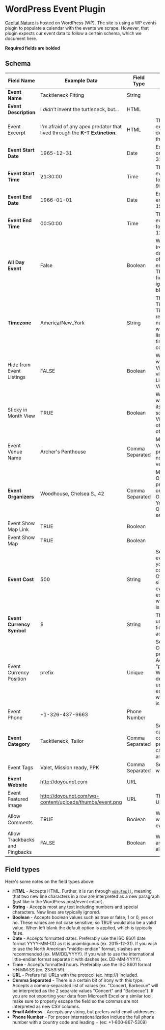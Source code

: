 # WordPress Event Plugin

[Capital Nature](http://capitalnature.org/) is hosted on WordPress (WP). The site is using a WP events plugin to populate a calendar with the events we scrape. However, that plugin expects our event data to follow a certain schema, which we document here.

**Required fields are bolded**

## Schema

|Field Name|Example Data|Field Type|Notes|
|--- |--- |--- |--- |
|**Event Name**|Tacktleneck Fitting|String||
|**Event Description**|I <em>didn't</em> invent the turtleneck, but...|HTML||
|Event Excerpt|I'm afraid of any apex predator that lived through the <strong>K-T Extinction.</strong>|HTML|This is used as the excerpt, while the description is used as the actual content.|
|**Event Start Date**|1965-12-31|Date|Example is for an event on December 31st, 1965.|
|**Event Start Time**|21:30:00|Time|The time of day that the event starts. Example is for an event starting at 9:30pm.|
|**Event End Date**|1966-01-01|Date|Example is for an event ending on January 1st, 1966.|
|**Event End Time**|00:50:00|Time|The time of day that the event ends. Example is for an event ending at 12:50am.|
|**All Day Event**|False|Boolean|When true the event is treated as lasting all day from the beginning of the Start Date to the end of the End Date. The Start/End Time fields are essentially ignored and can be left blank.|
|**Timezone**|America/New_York|String|This should be a valid Timezone string. Timezones can be represented in numerous acceptable ways. You can find a list of acceptable timezones sorted by continent here.|
|Hide from Event Listings|FALSE|Boolean|When true, the event will appear in Month View, but in "List" views like the outright List View, the Photo View, etc.|
|Sticky in Month View|TRUE|Boolean|When true, the event will appear at the top of its corresponding "day" square in the Month View, regardless of other events that day at other times.|
|Event Venue Name|Archer's Penthouse|Comma Separated|Must match exactly the Venue Name of a preexisting Venue (see note about multiple venues).|
|**Event Organizers**|Woodhouse, Chelsea S., 42|Comma Separated|Must match exactly the Organizer Name of a preexisting Organizer, or you can use the Organizer's post ID. You can enter multiple Organizer Names or IDs separated by commas.|
|Event Show Map Link|TRUE|Boolean||
|Event Show Map|TRUE|Boolean||
|**Event Cost**|500|String|Set to 0 for a free event. Leave blank if you do not wish the cost field to appear. Otherwise specify a single number for the event cost. This field is essentially unused when a ticketing plugin is active.|
|**Event Currency Symbol**|$|String|This field is essentially unused when a ticketing plugin is active.|
|Event Currency Position|prefix|Unique|Sets whether the Currency Symbol is a prefix or suffix. Accepts two values "prefix" and "suffix". When left blank the default "prefix" is used. This field is essentially unused when a ticketing plugin is active.|
|Event Phone|+1-326-437-9663|Phone Number||
|**Event Category**|Tacktleneck, Tailor|Comma Separated|Separate multiple categories with commas. The example puts this event in two categories: Tacktleneck and Tailor.|
|Event Tags|Valet, Mission ready, PPK|Comma Separated|Separate multiple tags with commas|
|**Event Website**|http://doyounot.com|URL||
|Event Featured Image|http://doyounot.com/wp-content/uploads/thumbs/event.png|URL|This should be a direct URL to the image.|
|Allow Comments|TRUE|Boolean|When true, comments will be allowed on the event.|
|Allow Trackbacks and Pingbacks|FALSE|Boolean|When true, trackbacks and pingbacks will be allowed on the event.|



## Field types
Here's some notes on the field types above:
 - **HTML** - Accepts HTML. Further, it is run through [`wpautop()`](https://codex.wordpress.org/Function_Reference/wpautop), meaning that two new line characters in a row are interpreted as a new paragraph (just like in the WordPress post/event editor).
 - **String** - Accepts most any text including numbers and special characters. New lines are typically ignored.
 - **Boolean** - Accepts boolean values such as true or false, 1 or 0, yes or no. These values are not case sensitive, so TRUE would also be a valid value. When left blank the default option is applied, which is typically false.
 - **Date** - Accepts formatted dates. Preferably use the ISO 8601 date format YYYY-MM-DD as it is unambiguous (ex. 2015-12-31). If you wish to use the North American "middle-endian" format, slashes are recommended (ex. MM/DD/YYYY). If you wish to use the international little-endian format separate it with dashes (ex. DD-MM-YYYY).
 - **Time** - Accepts formatted hours. Preferably use the ISO 8601 format HH:MM:SS (ex. 23:59:59).
 - **URL** - Prefers full URLs with the protocol (ex. http://) included.
 - **Comma Separated** - There is a certain bit of irony with this type. Accepts a comma-separated list of values (ex. "Concert, Barbecue" will be interpreted as the 2 separate values "Concert" and "Barbecue"). If you are not exporting your data from  Microsoft Excel or a similar tool, make sure to properly escape the field so the commas are not interpreted as new CSV columns.
 - **Email Address** - Accepts any string, but prefers valid email addresses.
 - **Phone Number** - For proper internationalization include the full phone number with a country code and leading + (ex: +1-800-867-5309)

